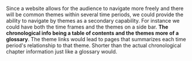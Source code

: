   Since a website allows for the audience to navigate more freely and there will be common themes within several time periods, we could provide the ability to navigate by themes as a secondary capability. For instance we could have both the time frames and the themes on a side bar. **The chronological info being a table of contents and the themes more of a glossary**. The theme links would lead to pages that summarizes each time period's relationship to that theme. Shorter than the actual chronological chapter information just like a glossary would.

